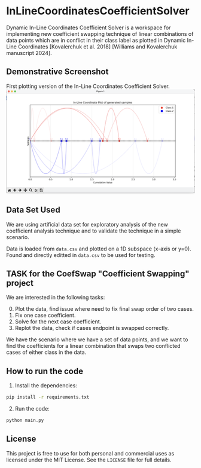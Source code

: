 # InLineCoordinatesCoefficientSolver

Dynamic In-Line Coordinates Coefficient Solver is a workspace for implementing new coefficient swapping technique of linear combinations of data points which are in conflict in their class label as plotted in Dynamic In-Line Coordinates [Kovalerchuk et al. 2018] [Williams and Kovalerchuk manuscript 2024].

## Demonstrative Screenshot

First plotting version of the In-Line Coordinates Coefficient Solver.
![Demo 1](screenshots/demo1.png)

## Data Set Used

We are using artificial data set for exploratory analysis of the new coefficient analysis technique and to validate the technique in a simple scenario.

Data is loaded from `data.csv` and plotted on a 1D subspace (x-axis or y=0). Found and directly editted in `data.csv` to be used for testing.

## TASK for the CoefSwap "Coefficient Swapping" project

We are interested in the following tasks:

0. Plot the data, find issue where need to fix final swap order of two cases.
1. Fix one case coefficient.
2. Solve for the next case coefficient.
3. Replot the data, check if cases endpoint is swapped correctly.

We have the scenario where we have a set of data points, and we want to find the coefficients for a linear combination that swaps two conflicted cases of either class in the data.

## How to run the code

1. Install the dependencies:

```bash
pip install -r requirements.txt
```

2. Run the code:

```bash
python main.py
```

## License

This project is free to use for both personal and commercial uses as licensed under the MIT License. See the `LICENSE` file for full details.
